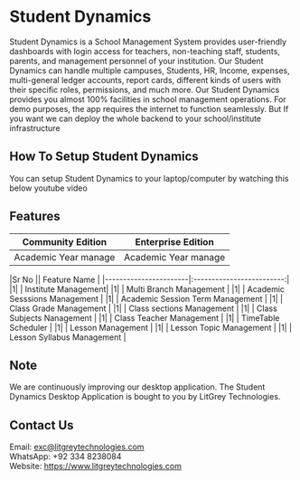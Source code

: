 # Student Dynamics

Student Dynamics is a School Management System provides user-friendly dashboards with login access for teachers, non-teaching staff, students, parents, and management personnel of your institution. Our Student Dynamics can handle multiple campuses, Students, HR, Income, expenses, multi-general ledger accounts, report cards, different kinds of users with their specific roles, permissions, and much more. Our Student Dynamics provides you almost 100% facilities in school management operations. For demo purposes, the app requires the internet to function seamlessly. But If you want we can deploy the whole backend to your school/institute infrastructure

## How To Setup Student Dynamics
You can setup Student Dynamics to your laptop/computer by watching this below youtube video

## Features

|   Community Edition   |   Enterprise Edition   |
|-----------------------|:-------------------------:|
| Academic Year manage  | Academic Year manage   |



|Sr No                  ||  Feature Name   |
|-----------------------|:-------------------------:|
|1|    | Institute Management|
|1| | Multi Branch Management |
|1| | Academic Sesssions Management |
|1| | Academic Session Term Management |
|1| | Class Grade Management |
|1| | Class sections Management |
|1| | Class Subjects Nanagement |
|1| | Class Teacher Management |
|1| | TimeTable Scheduler |
|1| | Lesson Management | 
|1| | Lesson Topic Management | 
|1| | Lesson Syllabus Management | 



## Note
We are continuously improving our desktop application. The Student Dynamics Desktop Application is bought to you by LitGrey Technologies.

## Contact Us

Email:
exc@litgreytechnologies.com
</br>WhatsApp:
+92 334 8238084
</br>Website:
https://www.litgreytechnologies.com
